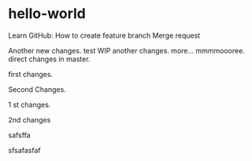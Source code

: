 # hello-world
Learn GitHub:
How to create feature branch
Merge request

Another new changes.
test WIP
another changes.
more...
mmmmoooree.
direct changes in master.


first changes.


Second Changes.

1 st changes.


2nd changes

safsffa


sfsafasfaf
